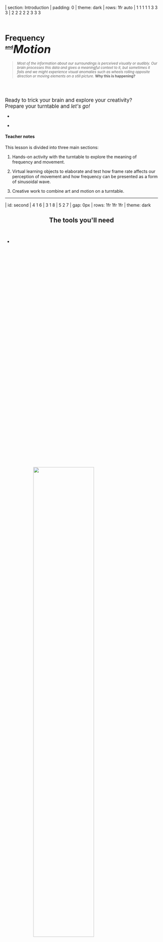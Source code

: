 | section: Introduction
| padding: 0
| theme: dark
| rows: 1fr auto
| 1 1 1 1 1 3 3 3
| 2 2 2 2 2 3 3 3

<!--
<f-scene width="1100" height="1100" style="position: fixed; top: -470px; right: -600px; z-index: 0;">
  <f-circle r="0.1" :stroke="color('darkgray')" />
  <f-circle r="1.26" :stroke="color('darkgray')" />
  <f-circle r="1.95" :stroke="color('darkgray')" />
  <f-spinner :duration="10000">
    <f-group
      v-for="n in range(0,120).slice(0, 30)"
      :key="n"
      :rotation="(360 / 30) * n"
      scale="0.1">
  	<image
      :href="'./images/metropolis/metropolis' + String(n + 1).padStart(3,'0') + '.png'"
      :height="399 / 100"
      :width="250 / 100"
      transform="translate(0,14)"
    />
    </f-group>
  </f-spinner>
</f-scene> 
-->

<!--
<img src="./images/vinyl.png" style= "width: 45%; position: fixed; top: -40px; right: -10px; z-index: 0;">
-->

<section>

<br>

<div style="position: relative">

# <big>Frequency</big><br><sup><sup><u>and</u></sup></sup><small><big><big><big><big>*Motion*</big></big></big></big></small>

><small>*Most of the information about our surroundings is perceived visually or audibly. Our brain processes this data and gives a meaningful context to it, but sometimes it fails and we might experience visual anomalies such as wheels rolling opposite direction or moving elements on a still picture.* **Why this is happening?**</small>

<br>
<br>
<p/>

<big>Ready to trick your brain and explore your creativity?<br>Prepare your turntable and <f-link to="second">*let's go!*</f-link></big>

</div>

-

<div style="position: relative">

<!-- <f-next-button title="Start" /> -->

</div>

-

<f-notes class-name="tertiary" width="50vw" style="--base: 9px; --primary: var(--darkgray);">

#### Teacher notes

This lesson is divided into three main sections:

1. Hands-on activity with the turntable to explore the meaning of frequency and movement.

2. Virtual learning objects to elaborate and test how frame rate affects our perception of movement and how frequency can be presented as a form of sinusoidal wave.

3. Creative work to combine art and motion on a turntable.

</f-notes>

</section>

<f-image src="./images/vinyl.png" />


---
| id: second
| 4 1 6
| 3 1 8
| 5 2 7
| gap: 0px
| rows: 1fr 1fr 1fr
| theme: dark

<center><div>

 ## The tools you'll need

<br>
<f-next-button />

</div></center>

-

<div style= "display:flex; align-items:center; justify-content:center; height:100%">
<img src="./images/collage/printer.png" style= "width:63%">
</div>

-

<div style= "display:flex; align-items:center; justify-content:center; transform:rotate(180deg); height:100%">
<img src="./images/collage/scissors.png" style= "width:43%">
</div>

-

<div style= "display:flex; align-items:center; justify-content:center; height:100%">
<img src="./images/collage/turntable.png" style= "width:65%">
</div>

-

<div style= "display:flex; align-items:center; justify-content:center; height:100%">
<img src="./images/collage/smart.png" style= "width:33%">
</div>

-

<div style= "display:flex; align-items:center; justify-content:center; height:100%">
<img src="./images/collage/computer.png" style= "width:58%">
</div>

-

<div style= "display:flex; align-items:center; justify-content:center; height:100%">
<img src="./images/collage/paper.png" style= "width:74%">
</div>


-

<div style= "display:flex; align-items:center; justify-content:center; height:100%">
<img src="./images/collage/pencil.png" style= "width:31%">
</div>

---

| section: How to Define Frequency?
| padding: 0
| gap: 0
| theme: light
| 1 2 3
| 1 4 5
| 1 6 7

<section>

<p />

<f-icon-heading icon="fact" size="small">*Discuss*</f-icon-heading>

## What is frequency?

Watch the following videos and define frequency in your own words and describe all possible ways to experience it.

<p>
<br>

<f-next-button />

</section>

-

<f-video src="https://www.youtube.com/watch?v=heRuLp7CyTM" />

-

<f-video src="https://www.youtube.com/watch?v=tOvnQ9Vqptw&t=358" />

-

<f-video src="https://www.youtube.com/watch?v=upvYAAh8RuU" />

-

<f-video src="https://www.youtube.com/watch?v=lmIFXIXQQ_E" />

-

<f-video src="https://www.youtube.com/watch?v=wvJAgrUBF4w" />

-

<f-video src="https://www.youtube.com/watch?v=FO566k4nA3g" />

---

| background: images/frequency.jpg
| theme: dark
| tint: 0.6

<center><div>

<f-activity-icon />

## Time for first hands-on exercise

<br>

<f-next-button title="Start" />

</div></center>

---

| section: Make Your First Animation
| rows: auto 1fr

| 1 1 1
| 2 2 3


<f-notes class-name="tertiary" width="50vw" style="--base: 9px">

### Objective

By experimentation, students should discover how the speed of motion affects our visual perception of shapes and / or colour.

Let students draw different ideas on cut-out circles and place them on the turntable’s platter rotating at different speed levels.

It’s all about discovering new shapes and their alignment on a circle to produce visually exciting blends through movement.

Optionally, put on the vinyl record and put the paper template on it, so students can experiment with different audio and animation speeds.

### Preparation

> ##### You will need
Printed paper templates, turntable, scissors, pencils.

Download and print out paper template to hand over to students. 

<a href="./files/frequency_templates.zip" class="tertiary">
<f-arrow-icon rotation="90" />Download PDF templates from here (.zip file)</a>

<p />
You will find 6 template PDFs from the .zip file. In this exercise, you will need only the 1st template (plain).
<p />
<img src="./images/zipContent.png" alt="Example" width="100%">
<p />

> ##### <f-fact-icon size="small" /> Printing tips
1. print the sheet 100% size, one sided
2. print more than 1 sheet for every student

</f-notes>

<f-icon-heading icon="activity" size="small">*You are now ready to make your own visual experiments!* </f-icon-heading>

## Make a spinning animation

-

1. First you need a paper template

	<a href="./files/plainCircle.pdf" class="tertiary"><f-arrow-icon rotation="90" />Download PDF template</a>

2.  Use scissors to cut out paper circles and draw on it anything you would like to see spinning on a turntable. 

3. Put the paper circle on the turntable and start spinning.

4. Draw different variations to find the most visually appealing and interesting combination of movement.
<br>
<f-next-button />

-

<f-scene width="400" height="400">
  <f-rotation duration="4000">
  <f-circle r="1.9" />
  <f-arc
    v-for="r in range(0.2,1.8,1.8 / 18)"
    :r="r"
    :inner-radius="r"
    :start-angle="180"
    :end-angle="360 + 175"
    :stroke="color('lightgray')"
    stroke-width="1"
  />
  <f-circle
    r="0.8"
    :fill="color('white')"
  />
  <f-circle
    r="0.1"
    :fill="color('white')"
  />
  <f-text y="0.4">33⅓</f-text>
  <f-text y="-0.4">rpm</f-text>
  </f-rotation>
</f-scene>

---

| section: From Spinning to Frequency
| rows: auto auto 1fr

| 1 1 1 1 1
| 2 2 2 3 3
| 4 4 4 5 5

## From spinning to frequency

-

As you might have noticed with your drawings in the correct order, to have a smooth animation or to create an optical illusion, you have to manipulate two variables:

* <var>Rotational speed</var> of the turntable.

* <var class="blue">Number of elements</var>around the circle. 

-

><small> *Both variables can be described as <var>[frequency](https://en.wikipedia.org/wiki/Frequency)</var> and can be expressed as <var>[sine waves](https://en.wikipedia.org/wiki/Sine_wave)</var>. Frequency is an important parameter used in science and engineering to specify the rate of a phenomenon.*</small>

-

<p>

<f-fact-icon size="small"/>
Later You'll learn how the number of waves can <f-sidebar title="describe frequency.">

<div slot="content">

<p />

Current <var class="gray">x</var> axis value is <var class="gray">{{ round(get('a') / Math.PI,2) }} × π</var>

<f-slider set="a" :from="-Math.PI" :to="Math.PI" duration="1000" />
<small>Precise value is <var class="gray">{{ get('a') }}</var>


<f-scene :width="200" :height="(Math.PI / 2) * 200 + 16">
    <f-line
      :points="range(-Math.PI,Math.PI,0.1).map(x => [Math.cos(x),x])"
      :stroke="color('blue')"
      opacity="0.75"
    />
    <f-line
      :points="range(-Math.PI,Math.PI,0.1).map(x => [Math.cos(x),(x / 2) - (Math.PI / 2),])"
      :stroke="color('orange')"
      opacity="0.75"
    />
    <f-line
      :points="range(Math.PI,Math.PI * 3,0.1).map(x => [Math.cos(x),(x / 2) - (Math.PI / 2)])"
      :stroke="color('orange')"
      opacity="0.75"
    />
    <f-point
      :stroke="color('blue')"
      stroke-width="16"
      :x="Math.cos(get('a'))"
      :y="get('a')"
    />
    <f-point
      :stroke="color('orange')"
      stroke-width="10"
      :x="Math.cos((get('a') * 2) - Math.PI)"
      :y="get('a')"
    />
    <f-line
      :stroke="color('blue')"
      stroke-width="1"
      opacity="0.2"
      :x1="Math.cos(get('a'))"
      :x2="Math.cos(get('a'))"
      :y1="-Math.PI"
      :y2="Math.PI"
    />
    <f-line
      :stroke="color('orange')"
      stroke-width="1"
      opacity="0.2"
      :x1="Math.cos((get('a') * 2) - Math.PI)"
      :x2="Math.cos((get('a') * 2) - Math.PI)"
      :y1="-Math.PI"
      :y2="Math.PI"
    />
</f-scene>

<p />

<f-scene width="200" height="200">
    <f-circle />
    <f-point
      :stroke="color('blue')"
      stroke-width="16"
      :x="Math.cos(get('a'))"
      :y="Math.sin(get('a'))"
    />
    <f-point
      :stroke="color('orange')"
      stroke-width="10"
      :x="Math.cos((get('a') * 2) - Math.PI)"
      :y="Math.sin((get('a') * 2) - Math.PI)"
    />
    <f-line
      :stroke="color('blue')"
      stroke-width="1"
      opacity="0.2"
      :x1="-Math.PI"
      :x2="Math.PI"
      :y1="Math.sin(get('a'))"
      :y2="Math.sin(get('a'))"
    />
    <f-line
      :stroke="color('blue')"
      stroke-width="1"
      opacity="0.2"
      :y1="-Math.PI"
      :y2="Math.PI"
      :x1="Math.cos(get('a'))"
      :x2="Math.cos(get('a'))"
    />
    <f-line
      :stroke="color('orange')"
      stroke-width="1"
      opacity="0.2"
      :x1="-Math.PI"
      :x2="Math.PI"
      :y1="Math.sin((get('a') * 2) - Math.PI)"
      :y2="Math.sin((get('a') * 2) - Math.PI)"
    />
    <f-line
      :stroke="color('orange')"
      stroke-width="1"
      opacity="0.2"
      :y1="-Math.PI"
      :y2="Math.PI"
      :x1="Math.cos((get('a') * 2) - Math.PI)"
      :x2="Math.cos((get('a') * 2) - Math.PI)"
    />
</f-scene>

<f-scene :width="(Math.PI / 2) * 200 + 16" height="200">
    <f-line
      :points="range(-Math.PI,Math.PI,0.1).map(x => [x,Math.sin(x)])"
      :stroke="color('blue')"
      opacity="0.75"
    />
    <f-line
      :points="range(-Math.PI,Math.PI,0.1).map(x => [(x / 2) - (Math.PI / 2),Math.sin(x)])"
      :stroke="color('orange')"
      opacity="0.75"
    />
    <f-line
      :points="range(Math.PI,Math.PI * 3,0.1).map(x => [(x / 2) - (Math.PI / 2),Math.sin(x)])"
      :stroke="color('orange')"
      opacity="0.75"
    />
    <f-point
      :stroke="color('blue')"
      stroke-width="16"
      :x="get('a')"
      :y="Math.sin(get('a'))"
    />
    <f-point
      :stroke="color('orange')"
      stroke-width="10"
      :x="get('a')"
      :y="Math.sin((get('a') * 2) - Math.PI)"
    />
    <f-line
      :stroke="color('blue')"
      stroke-width="1"
      opacity="0.2"
      :x1="-Math.PI"
      :x2="Math.PI"
      :y1="Math.sin(get('a'))"
      :y2="Math.sin(get('a'))"
    />
    <f-line
      :stroke="color('orange')"
      stroke-width="1"
      opacity="0.2"
      :x1="-Math.PI"
      :x2="Math.PI"
      :y1="Math.sin((get('a') * 2) - Math.PI)"
      :y2="Math.sin((get('a') * 2) - Math.PI)"
    />
      
</f-scene>

</div>

</f-sidebar>

-

<f-next-button />

---

| background: images/vinylblurry.png
| theme: dark
| tint: 0.7

<center><div>

<f-fact-icon />

<p />

The most common way to experience noticeable visual distortion<br>caused by frequency is by having the phenomenon occurring on a screen.
 
<small>Watch following clip *(first 5 sec)* and observe <br>the movement of the **wagon wheels**.</small>
<br>
<p />

<f-next-button title="Go" />

</div><center>

---

| theme: dark

<f-video src="https://www.youtube.com/watch?v=89TltTWEXzU&feature=youtu.be&start=3300" />

---

| section: What happened to the Wheels?
| rows: auto auto 1fr
| gap: 30px

| 1 1 1 1 1 1 1
| 2 2 2 3 3 3 3
| 2 2 2 4 4 5 5
| 2 2 2 0 0 6 6

## What happened to the wheels?

-

<div style= "width:89%">

You just experienced a <var>[stroboscopic effect](https://en.wikipedia.org/wiki/Stroboscopic_effect)</var> occurring during the movie clip. It is visible because the recording has slower <var>[frame rate](https://en.wikipedia.org/wiki/Frame_rate)</var> than the <var>[rate of revolutions](https://en.wikipedia.org/wiki/Revolutions_per_minute)</var> the object had in a given timeframe.

<br>

<!-- <f-fact-icon/> -->

><small>*In other words, the movie clip is just a frequent series of pictures (frames) played very quickly (movies usually have 24 <var>FPS</var>) and the **wheels were rotating quickly enough not to be in sync in every frame;** this produces a natural visual impression of rotating wheel.*</small>

</div>

-
<div style= "width:81%">
	<div style= "display:flex; align-items:center; justify-content:center; height:60%">
		<img src="./images/frameRate.png">
	</div>
<br> 
<caption>Without red dot, wheel appears to be rotating slowly backwards.</caption>
</div>

-

<div style= "width:33%">
	<div style= "display:flex; align-items:center; justify-content:center; height:50%">
		<img src="./images/wheel.gif">
	</div>
</div>
<br>
<caption>The same wheel animated 0.2 FPS</caption>

-

<div style= "width:33%">
	<div style= "display:flex; align-items:center; justify-content:center; height:50%">
    <img src="./images/wheelfast.gif">
	</div>
</div>
<br>
<caption>The same wheel animated 10 FPS</caption>

-

**How does it work?** Let’s set up an experiment in the <f-link to="fifth">*next slide.*</f-link>

---

| id: fifth

## Can You freeze the spinning wheel?

<div style="width: 73%">

Adjust the wheel speed until the lines stop.

Rotation speed is <var>{{ get('d', 800) }} milliseconds</var> per rotation.
This is roughly <var>{{ get('d', 800) / 1000}} seconds</var>.
          
<f-slider
  set="d"
  value="800"
  to="2000"
  step="10"
  integer
  title=""
/>

<p /><br>

</div>

<f-fade v-if="get('d') == 0">

Hey, this is cheating! The wheel has to have *some* speed :)

</f-fade>

<f-fade v-if="get('d') == 500">

Almost there! Wait...does it seem to be moving?

</f-fade>

<f-fade v-if="get('d') == 1000">

Great! So it takes exactly <var>1 second</var> to make the wheel stop.<br>*But why*? Let's move to the next step to figure it out.
<br>

<f-next-button />

</f-fade>

-

<f-scene width="500" height="500">
  <f-circle r="0.1" :stroke="color('lightergray')" />
  <f-circle r="1.03" :stroke="color('lightergray')" />
  <f-circle r="1.95" :stroke="color('lightergray')" />
  <f-spinner :duration="get('d')">
  	<f-spin-pattern count="60" r="0.5">
      <f-box
        height="0.025"
        width="0.65"
        position="1 0"
        :fill="color('primary')"
        stroke
      />
    </f-spin-pattern>
    <f-spin-pattern count="1" r="0.5">
      <f-point
        position="1.45 0"
        stroke-width="4"
        :stroke="color('red')"
      />
    </f-spin-pattern>
  </f-spinner>
</f-scene>

---

## Make it stop, again

<div style="width: 73%">

Now, adjust the number of lines until the wheel doesn't move anymore. 

The<var><f-link to="https://en.wikipedia.org/wiki/Rotational_speed">speed of revolution</f-link></var> is constantly 1 second per cycle.

We have <var class="blue">{{ get('c') }} lines</var>

<f-slider
  set="c"
  value="40"
  to="120"
  integer
  title=""
/>

<p /><br>

</div>

<f-fade v-if="get('c') == 0">

Really? Are you completely sure?

</f-fade>

<f-fade v-if="get('c') == 15">

Did it stop? My eyes are not sure.

</f-fade>

<f-fade v-if="get('c') == 30">

Yes, it seemed to stop but this flicker is rather annoying. Can you do better?.

</f-fade>


<f-fade v-if="get('c') == 60">

It stopped exactly at <var class="blue">60 lines</var>.<br>*Why*? Let's figure it out in the next step.

<f-next-button />

</f-fade>

<f-fade v-if="get('c') == 90">

Ok, you call it stopping, I call it a flicker. Try some more!

</f-fade>

<f-fade v-if="get('c') == 120">

Very good, it stopped! But can you do it with a smaller number of lines as well?

</f-fade>


-

<f-scene width="500" height="500">
  <f-circle r="0.1" :stroke="color('lightergray')" />
  <f-circle r="1.03" :stroke="color('lightergray')" />
  <f-circle r="1.95" :stroke="color('lightergray')" />
  <f-spinner :duration="1000">
  	<f-spin-pattern :count="get('c')" r="0.5">
  	<f-box
      height="0.025"
      width="0.65"
      position="1 0"
      :fill="color('blue')"
      stroke
    />
    </f-spin-pattern>
    <f-spin-pattern count="1" r="0.5">
      <f-point
        position="1.45 0"
        stroke-width="4"
        :stroke="color('red')"
      />
    </f-spin-pattern>
  </f-spinner>
</f-scene>

---

## All together now

<div style="width: 77%">

Adjust the rotation <var>speed</var> and the number of <var class="blue">lines</var> until the wheel stops.
<br>
Rotation speed is <var>{{ get('d2') }} ms</var> or<var> {{ get('d2') / 1000}} seconds</var> per rotation.

<f-slider
  set="d2"
  value="1200"
  to="2000"
  step="10"
  integer
  title=""
/>

We have <var class="blue">{{ get('c2', 60) }} lines</var>

<f-slider
  set="c2"
  value="20"
  to="120"
  integer
  title=""
/>

</div>

<p /><br>

<f-fade v-if="get('d2') == 0 || get('c2') == 0">

Trust me, this value is simply too low.

</f-fade>

<div v-if="get('d2') == 1000 && get('c2') == 60">

*Voilà!* We ended up in a place where we have <var>1 second</var> for a full rotation and <var class="blue">60 lines</var> on a wheel. Do you know how fast your monitor updates its picture?

It is <var class="blue">60 times</var><var class="red">per second</var>, also known as <var class="gray">60 Herz</var> or <var class="gray">60 Hz</var>.

The lines *never stopped*. They are moving *right now*.

[It is just an *illusion :)*](https://www.youtube.com/watch?v=OnwbvwYe3PE)

<f-next-button />

</div>

-

<f-scene width="500" height="500">
  <f-circle r="0.1" :stroke="color('lightergray')" />
  <f-circle r="1.03" :stroke="color('lightergray')" />
  <f-circle r="1.95" :stroke="color('lightergray')" />
  <f-spinner :duration="get('d2')">
  	<f-spin-pattern :count="get('c2')" r="0.5">
  	<f-box
      height="0.025"
      width="0.65"
      position="1 0"
      :fill="color('blue')"
      stroke
    />
    </f-spin-pattern>
    <f-spin-pattern count="1" r="0.5">
      <f-point
        position="1.45 0"
        stroke-width="4"
        :stroke="color('red')"
      />
    </f-spin-pattern>
  </f-spinner>
</f-scene>

---

## Illusion of cinema

<div style="width: 73%">

><small>*By replacing <var class="blue">lines</var> with <var class="blue">image frames</var> we create the most basic cinema projector, which is similar to the pre-cinema animation device called <var><f-link to="https://en.wikipedia.org/wiki/Phenakistiscope">phenakistiscope</f-link></var>*</small>

Rotation speed is <var>{{ get('d3') }} ms</var> or<var> {{ get('d3') / 1000}} seconds</var> per rotation.

<f-slider
  set="d3"
  value="1000"
  to="2000"
  step="10"
  integer
 title=""
/>

We have <var class="blue">{{ get('c3', 60) }} image frames</var>

<f-slider
  set="c3"
  value="60"
  from="1"
  to="120"
  integer
  title=""
/>
</div>

<p /><br>

You have just completed all the steps required to experience visual distortion virtually on your screen. The same phenomenon occurred in the movie clip with wagon wheels. <br>
<f-fact-icon size="small" /><small> To find visually interesting morphs, play with the *rotational speed* and the *number of elements* around the circle. Remember, capturing animation with a camera will add a new variable to the equation – the <var>frame rate</var>.</small>
<br><f-next-button />

</div>

-

<f-scene width="500" height="500">
  <f-circle r="0.1" :stroke="color('lightergray')" />
  <f-circle r="1.95" :stroke="color('lightergray')" />
  <f-spinner :duration="get('d3')">
    <f-group v-for="n in range(0,120).slice(0, get('c3'))" :rotation="(360 / get('c3')) * n" scale="0.1">
  	<image
      :href="'./images/metropolis/metropolis' + String(n + 1).padStart(3,'0') + '.png'"
      :height="399 / 100"
      :width="250 / 100"
      transform="translate(0,14)"
    />
    </f-group>
  </f-spinner>
</f-scene>

---

| background: images/vinylblurry.png
| theme: dark
| tint: 0.7

<center><div>

<f-fact-icon />

<p />

Let's have a 3 minute break before the next hands-on exercise.
<small>Following clip shows You different experiments with the medium.</small>
<br>
<p />

<f-next-button title="Watch" />

</div><center>

---

| theme: dark

<f-video src="https://www.youtube.com/watch?v=jWEs7u4Xeww" />


---

| section: Make Your Second Animation
| rows: auto 1fr

| 1 1 1 1
| 2 2 2 3

<f-notes class-name="tertiary" width="50vw" style="--base: 9px">

### Objective

Students will acquire deeper knowledge about frequency and frame rate whilst producing artwork on the circles with grid.

These circles will be used to replicate the [stroboscopic effect](https://en.wikipedia.org/wiki/Stroboscopic_effect).

### Preparation

> ##### You will need
Printed grid circles, turntable, scissors, pencils, a smartphone / tablet / PC for using the online tool.

Download and print out paper templates to hand out to students. You can download them from here:

<a href="./files/frequency_templates.zip" class="tertiary"><f-arrow-icon rotation="90" />Download PDF templates</a>

> ##### <f-fact-icon size="small" /> Printing tips
1. Print the sheet 100% size, one-sided.
2. Print more than 1 sheet for every student.

Students have to find the precise spinning speed to demonstrate the effect through the **lens of a smartphone / tablet / PC camera** using the frame rate tool. 

<a class="tertiary" href="../frequency_camera">Open framerate camera app</a>


</f-notes>

<f-icon-heading icon="activity" size="small">*Let's now observe our experiment through the lens of a camera!*</f-icon-heading>

## Make a spinning animation II

<div style="width: 63%">

><small> *When the shutter speed of the camera syncs up with the speed of the turntable, You'll notice how frames will blend together into a seamless <var>animation.</var>*</small>

</div>

-

1. First you need paper templates with spokes.

	<a href="./files/frequency_templates.zip" class="tertiary"><f-arrow-icon rotation="90" />Download set of PDF templates (.zip file)</a>

2. Draw in between the spokes.

3. Rotate the paper on the turntable.

4. Experiment with different turntable speeds until the lines (strokes) stop.

5. Observe the rotation on your smartphone / tablet / computer and adjust the frame rate:

	<a class="tertiary" href="../frequency_camera" target="_blank">Open framerate camera app</a>

<br>
<f-next-button />

-

<f-scene width="400" height="400">
  <f-rotation>
  
  
  
  
  
  
  <f-circle r="1.9" />
  <f-arc
    v-for="r in range(0.2,1.8,1.8 / 18)"
    :r="r"
    :inner-radius="r"
    :start-angle="180"
    :end-angle="360 + 175"
    :stroke="color('lightergray')"
    stroke-width="1"
  />
  <f-line
    v-for="a in range(0,360,360/10)"
    :x2="polarx(a,1.9)"
    :y2="polary(a,1.9)"
  />
  <f-circle
    r="0.8"
    :fill="color('white')"
  />
  <f-circle
    r="0.1"
    :fill="color('white')"
  />
  <f-text y="0.4">33⅓</f-text>
  <f-text y="-0.4">rpm</f-text>
  </f-rotation>
</f-scene>

---

| section: Frequency as a Wave

| 1 1 3 3 3 3
| 4 4 2 2 0 0

<f-notes class-name="tertiary" width="50vw" style="--base: 9px">

Students will learn how to present frequency on a sinusoidal wave. This will allow them to experiment and test their new knowledge about frequency using a more mathematical way of thinking.

>Frequency can be expressed using a sinusoidal wave having two variables: **time and cycle**. In a two-dimensional space, if X-axis represents time and Y-axis a cycle, we can start presenting frequency using sinusoidal wave.

On a sinusoidal wave time lapses from left to right on the horizontal axis. The higher the frequency, the greater the number of cycles on the vertical axis, representing faster rate.

</f-notes>

<f-icon-heading icon="activity" size="small">*Explore and discuss*</f-icon-heading>

## Frequency as a wave

After exploring spinning frequency and frame rate, let's define frequency as form of <var>wave</var>. The most common waveform might be the <var><f-link to="https://pudding.cool/2018/02/waveforms/">soundwave</f-link></var> but it can also represent <var><a href="../colorblindness">color</a></var> or movement.

<br>

><small>*Notice how the orange circle is twice as fast as the blue one and thus the waves are different.*</small>

-

### Explore the waveform

Current <var class="gray">x</var> axis value is <var class="gray">{{ round(get('a') / Math.PI,2) }} × π</var>

<f-slider set="a" :from="-Math.PI" :to="Math.PI" duration="1000" />
<small>Precise value is <var class="gray">{{ get('a') }}</var>

-

<f-scene :width="200" :height="(Math.PI / 2) * 200 + 16">
    <f-line
      :points="range(-Math.PI,Math.PI,0.1).map(x => [Math.cos(x),x])"
      :stroke="color('blue')"
      opacity="0.75"
    />
    <f-line
      :points="range(-Math.PI,Math.PI,0.1).map(x => [Math.cos(x),(x / 2) - (Math.PI / 2),])"
      :stroke="color('orange')"
      opacity="0.75"
    />
    <f-line
      :points="range(Math.PI,Math.PI * 3,0.1).map(x => [Math.cos(x),(x / 2) - (Math.PI / 2)])"
      :stroke="color('orange')"
      opacity="0.75"
    />
    <f-point
      :stroke="color('blue')"
      stroke-width="16"
      :x="Math.cos(get('a'))"
      :y="get('a')"
    />
    <f-point
      :stroke="color('orange')"
      stroke-width="10"
      :x="Math.cos((get('a') * 2) - Math.PI)"
      :y="get('a')"
    />
    <f-line
      :stroke="color('blue')"
      stroke-width="1"
      opacity="0.2"
      :x1="Math.cos(get('a'))"
      :x2="Math.cos(get('a'))"
      :y1="-Math.PI"
      :y2="Math.PI"
    />
    <f-line
      :stroke="color('orange')"
      stroke-width="1"
      opacity="0.2"
      :x1="Math.cos((get('a') * 2) - Math.PI)"
      :x2="Math.cos((get('a') * 2) - Math.PI)"
      :y1="-Math.PI"
      :y2="Math.PI"
    />
 
</f-scene>

<p />

<f-scene width="200" height="200">
    <f-circle />
    <f-point
      :stroke="color('blue')"
      stroke-width="16"
      :x="Math.cos(get('a'))"
      :y="Math.sin(get('a'))"
    />
    <f-point
      :stroke="color('orange')"
      stroke-width="10"
      :x="Math.cos((get('a') * 2) - Math.PI)"
      :y="Math.sin((get('a') * 2) - Math.PI)"
    />
    <f-line
      :stroke="color('blue')"
      stroke-width="1"
      opacity="0.2"
      :x1="-Math.PI"
      :x2="Math.PI"
      :y1="Math.sin(get('a'))"
      :y2="Math.sin(get('a'))"
    />
    <f-line
      :stroke="color('blue')"
      stroke-width="1"
      opacity="0.2"
      :y1="-Math.PI"
      :y2="Math.PI"
      :x1="Math.cos(get('a'))"
      :x2="Math.cos(get('a'))"
    />
    <f-line
      :stroke="color('orange')"
      stroke-width="1"
      opacity="0.2"
      :x1="-Math.PI"
      :x2="Math.PI"
      :y1="Math.sin((get('a') * 2) - Math.PI)"
      :y2="Math.sin((get('a') * 2) - Math.PI)"
    />
    <f-line
      :stroke="color('orange')"
      stroke-width="1"
      opacity="0.2"
      :y1="-Math.PI"
      :y2="Math.PI"
      :x1="Math.cos((get('a') * 2) - Math.PI)"
      :x2="Math.cos((get('a') * 2) - Math.PI)"
    />
</f-scene>

<f-scene :width="(Math.PI / 2) * 200 + 16" height="200">
    <f-line
      :points="range(-Math.PI,Math.PI,0.1).map(x => [x,Math.sin(x)])"
      :stroke="color('blue')"
      opacity="0.75"
    />
    <f-line
      :points="range(-Math.PI,Math.PI,0.1).map(x => [(x / 2) - (Math.PI / 2),Math.sin(x)])"
      :stroke="color('orange')"
      opacity="0.75"
    />
    <f-line
      :points="range(Math.PI,Math.PI * 3,0.1).map(x => [(x / 2) - (Math.PI / 2),Math.sin(x)])"
      :stroke="color('orange')"
      opacity="0.75"
    />
    <f-point
      :stroke="color('blue')"
      stroke-width="16"
      :x="get('a')"
      :y="Math.sin(get('a'))"
    />
    <f-point
      :stroke="color('orange')"
      stroke-width="10"
      :x="get('a')"
      :y="Math.sin((get('a') * 2) - Math.PI)"
    />
    <f-line
      :stroke="color('blue')"
      stroke-width="1"
      opacity="0.2"
      :x1="-Math.PI"
      :x2="Math.PI"
      :y1="Math.sin(get('a'))"
      :y2="Math.sin(get('a'))"
    />
    <f-line
      :stroke="color('orange')"
      stroke-width="1"
      opacity="0.2"
      :x1="-Math.PI"
      :x2="Math.PI"
      :y1="Math.sin((get('a') * 2) - Math.PI)"
      :y2="Math.sin((get('a') * 2) - Math.PI)"
    />
  
</f-scene>

-

### *Discuss*
1. *What are your findings regarding different shapes of waves?* <br>

2. *How can frequency be interpreted in other visual ways?* 

<br>
<p/>

<f-next-button />

---

| section: Capture Your Frequency!

| 1 2
| 1 3

<f-icon-heading icon="activity" size="small">*Create and present an animation*</f-icon-heading>

## Final project

As a final task, you will record an analog animation using rotational movement. You can visualize abstract morphing or use a more illustrative style for the animation. Experiment and use your knowledge gathered from previous exercises to achieve a visually attractive outcome.

### *Show & Discuss*

1. *Present your recorded animation to the class.*

2. *What constraints did you experience during the process?*

3. *Which variable (e.g. frame rate, speed of the rotating device, spokes) was the most critical part in your animation?*

<f-notes class-name="tertiary" width="50vw" style="--base: 9px">

The final assignment is individual work for students, to create analogue animation and capture it with any device that can record a video file.

> **You will need:** Any device that captures video, any kind of props

There are many paths for students may follow:

* They can make it as a flat 2D animation.
* They can make it with a 3D shape, which is more complex.

It is also possible to manipulate visuals using a strobe light <small><a href="https://itunes.apple.com/us/app/vinylstrobe/id1342661977?mt=8">*(e.g. VinylStrobe iOS app)*</a></small> or use any other device other than a turntable to rotate the artwork.

The teacher can decide how complex the pathway should be to take, depending on the planned curriculum.

</f-notes>

-

<f-video src="https://www.youtube.com/watch?v=D6imyhJYEIY" />

-

<f-video src="https://www.youtube.com/watch?v=9n-DtqB0sNc" />

---

| section: Wrapping up
| padding: 0
| theme: dark

<section>

## Wrapping up

##### *Related DesignSTEM projects:*

<a href="https://designstem.github.io/scenarios/colorblindness/">Color Vision Deficiency & Accessibility</a>
<small>How to design information for people whose colour perception is impaired.</small>

##### *Other materials:*

<a href="https://pudding.cool/2018/02/waveforms/">Let's Learn About Waveforms</a> by Josh Comeau.
<small>This interactive guide introduces and explores waveforms.</small>

<a href="https://drewtetz.com">Animated Records</a> by Drew Tetz.
<small>Animation experiments and <a href="https://itunes.apple.com/us/app/vinylstrobe/id1342661977?mt=8">VinylStrobe</a> iOS app.</small>

<br>
<p>

<a class="tertiary" href="../"><f-leftarrow-icon /> Back to projects</a>

</section>

-

<f-image src="./images/vinyl.png" />
